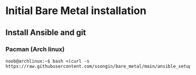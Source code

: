 # Initial Bare Metal installation

## Install Ansible and git

### Pacman (Arch linux)

```console
noob@archlinux:~$ bash <(curl -s https://raw.githubusercontent.com/ssongin/bare_metal/main/ansible_setup/pacman.sh)
```
